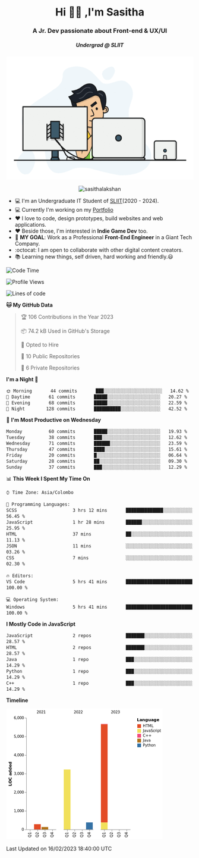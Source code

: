 
<h1 align="center">Hi 🙋‍♂️ ,I'm Sasitha</h1>
<h3 align="center">A Jr. Dev passionate about Front-end & UX/UI</h3>

<i><h5 align="center">Undergrad @ SLIIT</h5></i>

<p align="center">
  <img width="540" height="330" src="https://github.com/SasithaLakshan/SasithaLakshan/blob/main/dev.gif">
</p>
<p align="center"> <img src="https://komarev.com/ghpvc/?username=sasithalakshan&label=Profile%20views&color=0e75b6&style=flat" alt="sasithalakshan" /> </p>

- :computer: I'm an Undergraduate IT Student of [SLIIT](https://www.sliit.lk)(2020 - 2024).
- :computer: Currently I'm working on my <a href="https://SasithaLakshan.github.io" target="_blank">Portfolio</a>
- :heart: I love to code, design prototypes, build websites and web applications.
- :heart: Beside those, I'm interested in **Indie Game Dev** too.
- :electric_plug: **MY GOAL**: Work as a Professional **Front-End Engineer** in a Giant Tech Company.
- :octocat: I am open to collaborate with other digital content creators.
- :books: Learning new things, self driven, hard working and friendly.:smiley:
  
<!-- <h3 align="left">Tech Stack I'm Using</h3> -->

<!--START_SECTION:waka-->
![Code Time](http://img.shields.io/badge/Code%20Time-368%20hrs%2030%20mins-blue)

![Profile Views](http://img.shields.io/badge/Profile%20Views-0-blue)

![Lines of code](https://img.shields.io/badge/From%20Hello%20World%20I%27ve%20Written-10%20Thousand%20lines%20of%20code-blue)

**🐱 My GitHub Data** 

> 🏆 106 Contributions in the Year 2023
 > 
> 📦 74.2 kB Used in GitHub's Storage 
 > 
> 💼 Opted to Hire
 > 
> 📜 10 Public Repositories 
 > 
> 🔑 6 Private Repositories  
 > 
**I'm a Night 🦉** 

```text
🌞 Morning       44 commits       ███░░░░░░░░░░░░░░░░░░░░░░   14.62 % 
🌆 Daytime       61 commits       █████░░░░░░░░░░░░░░░░░░░░   20.27 % 
🌃 Evening       68 commits       █████░░░░░░░░░░░░░░░░░░░░   22.59 % 
🌙 Night        128 commits       ██████████░░░░░░░░░░░░░░░   42.52 % 

```
📅 **I'm Most Productive on Wednesday** 

```text
Monday          60 commits       █████░░░░░░░░░░░░░░░░░░░░   19.93 % 
Tuesday         38 commits       ███░░░░░░░░░░░░░░░░░░░░░░   12.62 % 
Wednesday       71 commits       ██████░░░░░░░░░░░░░░░░░░░   23.59 % 
Thursday        47 commits       ████░░░░░░░░░░░░░░░░░░░░░   15.61 % 
Friday          20 commits       █░░░░░░░░░░░░░░░░░░░░░░░░   06.64 % 
Saturday        28 commits       ██░░░░░░░░░░░░░░░░░░░░░░░   09.30 % 
Sunday          37 commits       ███░░░░░░░░░░░░░░░░░░░░░░   12.29 % 

```


📊 **This Week I Spent My Time On** 

```text
⌚︎ Time Zone: Asia/Colombo

💬 Programming Languages: 
SCSS                     3 hrs 12 mins       ██████████████░░░░░░░░░░░   56.45 % 
JavaScript               1 hr 28 mins        ██████░░░░░░░░░░░░░░░░░░░   25.95 % 
HTML                     37 mins             ██░░░░░░░░░░░░░░░░░░░░░░░   11.13 % 
JSON                     11 mins             ░░░░░░░░░░░░░░░░░░░░░░░░░   03.26 % 
CSS                      7 mins              ░░░░░░░░░░░░░░░░░░░░░░░░░   02.30 % 

🔥 Editors: 
VS Code                  5 hrs 41 mins       █████████████████████████   100.00 % 

💻 Operating System: 
Windows                  5 hrs 41 mins       █████████████████████████   100.00 % 

```

**I Mostly Code in JavaScript** 

```text
JavaScript               2 repos             ███████░░░░░░░░░░░░░░░░░░   28.57 % 
HTML                     2 repos             ███████░░░░░░░░░░░░░░░░░░   28.57 % 
Java                     1 repo              ███░░░░░░░░░░░░░░░░░░░░░░   14.29 % 
Python                   1 repo              ███░░░░░░░░░░░░░░░░░░░░░░   14.29 % 
C++                      1 repo              ███░░░░░░░░░░░░░░░░░░░░░░   14.29 % 

```


**Timeline**

![Chart not found](https://raw.githubusercontent.com/SasithaLakshan/SasithaLakshan/main/charts/bar_graph.png) 


 Last Updated on 16/02/2023 18:40:00 UTC
<!--END_SECTION:waka-->

